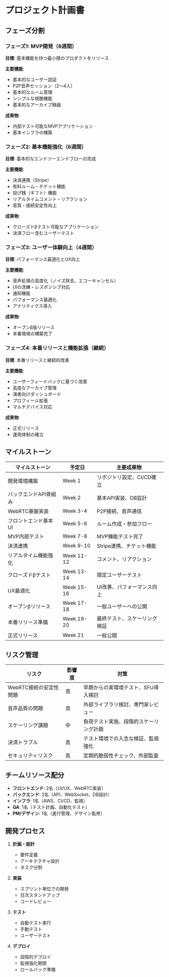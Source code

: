 # プロジェクト計画書

## フェーズ分割

### フェーズ1: MVP開発（8週間）

**目標**: 基本機能を持つ最小限のプロダクトをリリース

**主要機能**:
- 基本的なユーザー認証
- P2P音声セッション（2〜4人）
- 基本的なルーム管理
- シンプルな視聴機能
- 基本的なアーカイブ録画

**成果物**:
- 内部テスト可能なMVPアプリケーション
- 基本インフラの構築

### フェーズ2: 基本機能強化（6週間）

**目標**: 基本的なエンドツーエンドフローの完成

**主要機能**:
- 決済連携（Stripe）
- 有料ルーム・チケット機能
- 投げ銭（ギフト）機能
- リアルタイムコメント・リアクション
- 音質・接続安定性向上

**成果物**:
- クローズドβテスト可能なアプリケーション
- 決済フロー含むユーザーテスト

### フェーズ3: ユーザー体験向上（4週間）

**目標**: パフォーマンス最適化とUX向上

**主要機能**:
- 音声処理の高度化（ノイズ除去、エコーキャンセル）
- UIの洗練・レスポンシブ対応
- 通知機能
- パフォーマンス最適化
- アナリティクス導入

**成果物**:
- オープンβ版リリース
- 本番環境の構築完了

### フェーズ4: 本番リリースと機能拡張（継続）

**目標**: 本番リリースと継続的改善

**主要機能**:
- ユーザーフィードバックに基づく改善
- 高度なアーカイブ管理
- 演者向けダッシュボード
- プロフィール拡張
- マルチデバイス対応

**成果物**:
- 正式リリース
- 運用体制の確立

## マイルストーン

| マイルストーン | 予定日 | 主要成果物 |
|------------|-------|----------|
| 開発環境構築 | Week 1 | リポジトリ設定、CI/CD確立 |
| バックエンドAPI骨組み | Week 2 | 基本API実装、DB設計 |
| WebRTC基盤実装 | Week 3-4 | P2P接続、音声通信 |
| フロントエンド基本UI | Week 5-6 | ルーム作成・参加フロー |
| MVP内部テスト | Week 7-8 | MVP機能テスト完了 |
| 決済連携 | Week 9-10 | Stripe連携、チケット機能 |
| リアルタイム機能強化 | Week 11-12 | コメント、リアクション |
| クローズドβテスト | Week 13-14 | 限定ユーザーテスト |
| UX最適化 | Week 15-16 | UI改善、パフォーマンス向上 |
| オープンβリリース | Week 17-18 | 一般ユーザーへの公開 |
| 本番リリース準備 | Week 19-20 | 最終テスト、スケーリング検証 |
| 正式リリース | Week 21 | 一般公開 |

## リスク管理

| リスク | 影響度 | 対策 |
|------|-------|-----|
| WebRTC接続の安定性問題 | 高 | 早期からの実環境テスト、SFU導入検討 |
| 音声品質の問題 | 高 | 外部ライブラリ検討、専門家レビュー |
| スケーリング課題 | 中 | 負荷テスト実施、段階的スケーリング計画 |
| 決済トラブル | 高 | テスト環境での入念な検証、監視強化 |
| セキュリティリスク | 高 | 定期的脆弱性チェック、外部監査 |

## チームリソース配分

* **フロントエンド**: 2名（UI/UX、WebRTC実装）
* **バックエンド**: 2名（API、WebSocket、DB設計）
* **インフラ**: 1名（AWS、CI/CD、監視）
* **QA**: 1名（テスト計画、自動化テスト）
* **PM/デザイン**: 1名（進行管理、デザイン監修）

## 開発プロセス

1. **計画・設計**
   - 要件定義
   - アーキテクチャ設計
   - タスク分割

2. **実装**
   - スプリント単位での開発
   - 日次スタンドアップ
   - コードレビュー

3. **テスト**
   - 自動テスト実行
   - 手動テスト
   - ユーザーテスト

4. **デプロイ**
   - 段階的デプロイ
   - 監視強化期間
   - ロールバック準備 